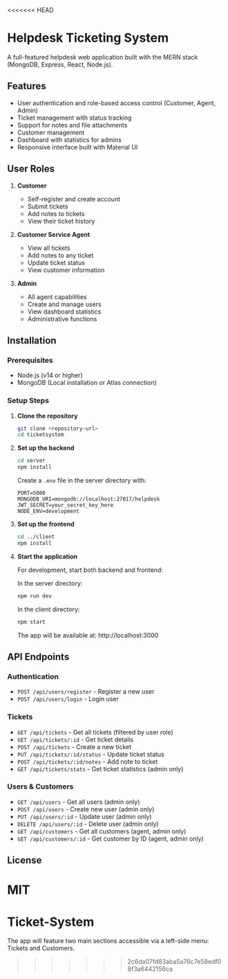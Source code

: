<<<<<<< HEAD
# Helpdesk Ticketing System

A full-featured helpdesk web application built with the MERN stack (MongoDB, Express, React, Node.js).

## Features

- User authentication and role-based access control (Customer, Agent, Admin)
- Ticket management with status tracking
- Support for notes and file attachments
- Customer management
- Dashboard with statistics for admins
- Responsive interface built with Material UI

## User Roles

1. **Customer**
   - Self-register and create account
   - Submit tickets
   - Add notes to tickets
   - View their ticket history

2. **Customer Service Agent**
   - View all tickets
   - Add notes to any ticket
   - Update ticket status
   - View customer information

3. **Admin**
   - All agent capabilities
   - Create and manage users
   - View dashboard statistics
   - Administrative functions

## Installation

### Prerequisites

- Node.js (v14 or higher)
- MongoDB (Local installation or Atlas connection)

### Setup Steps

1. **Clone the repository**

   ```bash
   git clone <repository-url>
   cd ticketsystem
   ```

2. **Set up the backend**

   ```bash
   cd server
   npm install
   ```

   Create a `.env` file in the server directory with:

   ```
   PORT=5000
   MONGODB_URI=mongodb://localhost:27017/helpdesk
   JWT_SECRET=your_secret_key_here
   NODE_ENV=development
   ```

3. **Set up the frontend**

   ```bash
   cd ../client
   npm install
   ```

4. **Start the application**

   For development, start both backend and frontend:

   In the server directory:
   ```bash
   npm run dev
   ```

   In the client directory:
   ```bash
   npm start
   ```

   The app will be available at: http://localhost:3000

## API Endpoints

### Authentication
- `POST /api/users/register` - Register a new user
- `POST /api/users/login` - Login user

### Tickets
- `GET /api/tickets` - Get all tickets (filtered by user role)
- `GET /api/tickets/:id` - Get ticket details
- `POST /api/tickets` - Create a new ticket
- `PUT /api/tickets/:id/status` - Update ticket status
- `POST /api/tickets/:id/notes` - Add note to ticket
- `GET /api/tickets/stats` - Get ticket statistics (admin only)

### Users & Customers
- `GET /api/users` - Get all users (admin only)
- `POST /api/users` - Create new user (admin only)
- `PUT /api/users/:id` - Update user (admin only)
- `DELETE /api/users/:id` - Delete user (admin only)
- `GET /api/customers` - Get all customers (agent, admin only)
- `GET /api/customers/:id` - Get customer by ID (agent, admin only)

## License

MIT 
=======
# Ticket-System
The app will feature two main sections accessible via a left-side menu: Tickets and Customers.
>>>>>>> 2c6da07fd83aba5a76c7e58edf08f3a6442156ca
